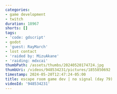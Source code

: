 ```yaml
---
categories:
- game development
- twitch
duration: 18967
shorts: []
tags:
- 'code: gdscript'
- godot
- 'guest: RayMarch'
- lost contact
- 'raided by: MizuAkane'
- 'raiding: mdxcai'
thumbPath: /assets/thumbs/20240520174724.jpg
thumbUri: /videos/948534231/pictures/1855850692
timestamp: 2024-05-20T12:47:24-05:00
title: escape room game dev | no signal (day 79)
videoId: '948534231'
---
```

